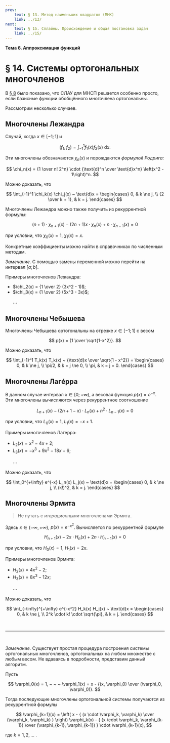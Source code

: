 ```yaml
---
prev:
    text: § 13. Метод наименьших квадратов (МНК)
    link: ../13/
next:
    text: § 15. Сплайны. Происхождение и общая постановка задач
    link: ../15/
---
```


**Тема 6. Аппроксимация функций**

# § 14. Системы ортогональных многочленов

В [§ 8](../../06/08/) было показано, что СЛАУ для МНСП решается особенно просто, если базисные функции обобщённого многочлена ортогональны.

Рассмотрим несколько случаев.

## Многочлены Лежандра
Случай, когда $x \in [-1; 1]$ и
   
$$
(f_1, f_2) = \int_{-1}^1 f_1(x) f_2(x) ~ \text{d}x.
$$

Эти многочлены обозначаются $\chi_n(x)$ и порождаются *формулой Родрига:*

$$
\chi_n(x) = {1 \over n! 2^n} \cdot {\text{d}^n \over \text{d}x^n} \left(x^2 - 1\right)^n.
$$

Можно доказать, что

$$
\int_{-1}^1 \chi_k(x) \chi_j(x) ~ \text{d}x =
\begin{cases}
0, & k \ne j, \\
{2 \over k + 1}, & k = j.
\end{cases}
$$

Многочлены Лежандра можно также получить из рекуррентной формулы:

$$
(n + 1) \cdot \chi_{n+1}(x) - (2n + 1)x \cdot \chi_n(x) + n \cdot \chi_{n-1}(x) = 0
$$

при условии, что $\chi_0(x) = 1$, $\chi_1(x) = x$.

Конкретные коэффициенты можно найти в справочниках по численным методам.

*Замечание.* С помощью замены переменной можно перейти на интервал $[a; b]$.

Примеры многочленов Лежандра:

* $\chi_2(x) = {1 \over 2} (3x^2 - 1)$;
* $\chi_3(x) = {1 \over 2} (5x^3 - 3x)$;<br /><br />$\cdots$

## Многочлены Чебышева

Многочлены Чебышева ортогональны на отрезке $x \in [-1; 1]$ с весом

$$
p(x) = {1 \over \sqrt{1-x^2}}.
$$

Можно доказать, что

$$
\int_{-1}^1 T_k(x) T_k(x) ~ {\text{d}x \over \sqrt{1 - x^2}} =
\begin{cases}
0, & k \ne j, \\
\pi/2, & k = j \ne 0, \\
\pi, & k = j = 0.
\end{cases}
$$

## Многочлены Лагéрра

В данном случае интервал $x \in [0; +\infty)$, а весовая функция $p(x) = e^{-x}$. Эти многочлены вычисляются через рекуррентное соотношение

$$
L_{n+1}(x) - (2n + 1 - x) \cdot L_n(x) + n^2 \cdot L_{n-1}(x) = 0
$$

при условии, что $L_0(x) = 1$, $L_1(x) = -x + 1$.

Примеры многочленов Лагерра:

* $L_2(x) = x^2 - 4x + 2$;
* $L_3(x) = -x^3 + 9x^2 - 18x + 6$;<br /><br />$\cdots$

Можно доказать, что

$$
\int_0^{+\infty} e^{-x} L_n(x) L_j(x) ~ \text{d}x =
\begin{cases}
0, & k \ne j, \\
(k!)^2, & k = j.
\end{cases}
$$

## Многочлены Эрмита

> Не путать с *итерационными* многочленами Эрмита.

Здесь $x \in (-\infty, +\infty)$, $p(x) = e^{-x^2}$. Вычисляется по рекуррентной формуле

$$
H_{n+1}(x) - 2x \cdot H_n(x) + 2n \cdot H_{n-1}(x) = 0
$$

при условии, что $H_0(x) = 1$, $H_1(x) = 2x$.

Примеры многочленов Эрмита:

* $H_2(x) = 4x^2 - 2$;
* $H_3(x) = 8x^3 - 12x$;<br /><br /> $\cdots$

Можно доказать, что

$$
\int_{-\infty}^{+\infty} e^{-x^2} H_k(x) H_j(x) ~ \text{d}x =
\begin{cases}
0, & k \ne j, \\
2^k \cdot k! \cdot \sqrt{\pi}, & k = j.
\end{cases}
$$

<br />

---

<br />

*Замечание.* Существует простая процедура построения системы ортогональных многочленов, ортогональных на любом множестве с любым весом. Не вдаваясь в подробности, представим данный алгоритм.

Пусть

$$
\varphi_0(x) = 1, ~ ~ ~
\varphi_1(x) = x - {(x, \varphi_0) \over (\varphi_0, \varphi_0)}.
$$

Тогда последующие многочлены ортогональной системы получаются из рекуррентной формулы

$$
\varphi_{k+1}(x) =
\left( x - { (x \cdot \varphi_k, \varphi_k) \over (\varphi_k, \varphi_k) } \right) \varphi_k(x) -
{ (x \cdot \varphi_k, \varphi_{k-1}) \over (\varphi_{k-1}, \varphi_{k-1}) } \cdot \varphi_{k-1}(x),
$$

где $k = 1,2, ...$ .